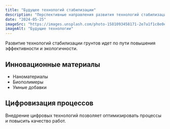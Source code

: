 ```yaml
---
title: "Будущее технологий стабилизации"
description: "Перспективные направления развития технологий стабилизации грунтов и новые материалы."
date: "2024-05-25"
imageSrc: "https://images.unsplash.com/photo-1581093458171-2e7a1f1c8e0e?ixlib=rb-4.0.3&auto=format&fit=crop&w=1470&q=80"
imageAlt: "Будущие технологии"
---
```


Развитие технологий стабилизации грунтов идет по пути повышения эффективности и экологичности.

## Инновационные материалы

- Наноматериалы
- Биополимеры
- Умные добавки

## Цифровизация процессов

Внедрение цифровых технологий позволяет оптимизировать процессы и повысить качество работ.